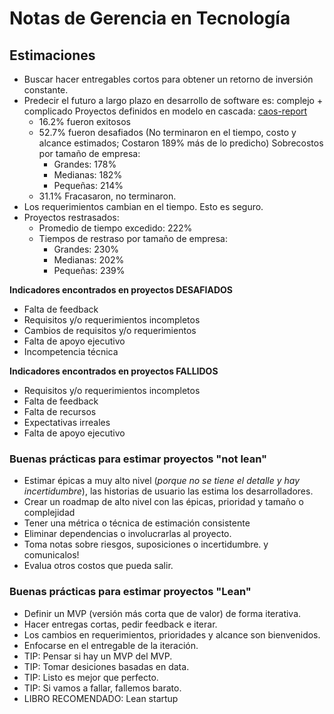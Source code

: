 # Notas de Gerencia en Tecnología


## Estimaciones
* Buscar hacer entregables cortos para obtener un retorno de inversión constante.
* Predecir el futuro a largo plazo en desarrollo de software es: complejo + complicado
  Proyectos definidos en modelo en cascada: [caos-report](https://www.projectsmart.co.uk/white-papers/chaos-report.pdf)
  * 16.2% fueron exitosos
  * 52.7% fueron desafiados (No terminaron en el tiempo, costo y alcance estimados; Costaron 189% más de lo predicho)
    Sobrecostos por tamaño de empresa:
    - Grandes: 178%
    - Medianas: 182%
    - Pequeñas: 214%
  * 31.1% Fracasaron, no terminaron.
* Los requerimientos cambian en el tiempo. Esto es seguro.
* Proyectos restrasados:
  * Promedio de tiempo excedido: 222%
  * Tiempos de restraso por tamaño de empresa:
    - Grandes: 230%
    - Medianas: 202%
    - Pequeñas: 239%

**Indicadores encontrados en proyectos DESAFIADOS**
* Falta de feedback
* Requisitos y/o requerimientos incompletos
* Cambios de requisitos y/o requerimientos
* Falta de apoyo ejecutivo
* Incompetencia técnica

**Indicadores encontrados en proyectos FALLIDOS**
* Requisitos y/o requerimientos incompletos
* Falta de feedback
* Falta de recursos
* Expectativas irreales
* Falta de apoyo ejecutivo

### Buenas prácticas para estimar proyectos "not lean"
* Estimar épicas a muy alto nivel (_porque no se tiene el detalle y hay incertidumbre_), las historias de usuario las estima los desarrolladores.
* Crear un roadmap de alto nivel con las épicas, prioridad y tamaño o complejidad
* Tener una métrica o técnica de estimación consistente
* Eliminar dependencias o involucrarlas al proyecto.
* Toma notas sobre riesgos, suposiciones o incertidumbre. y comunicalos!
* Evalua otros costos que pueda salir.


### Buenas prácticas para estimar proyectos "Lean"
* Definir un MVP (versión más corta que de valor) de forma iterativa.
* Hacer entregas cortas, pedir feedback e iterar.
* Los cambios en requerimientos, prioridades y alcance son bienvenidos.
* Enfocarse en el entregable de la iteración.
* TIP: Pensar si hay un MVP del MVP.
* TIP: Tomar desiciones basadas en data.
* TIP: Listo es mejor que perfecto.
* TIP: Si vamos a fallar, fallemos barato.
* LIBRO RECOMENDADO: Lean startup





